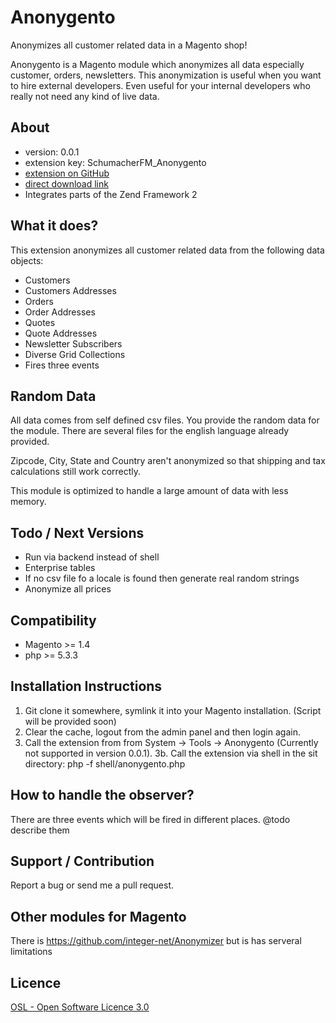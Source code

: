 Anonygento
==========

Anonymizes all customer related data in a Magento shop!

Anonygento is a Magento module which anonymizes all data especially customer, orders, newsletters. This anonymization
is useful when you want to hire external developers. Even useful for your internal developers who really not need
any kind of live data.


About
-----
- version: 0.0.1
- extension key: SchumacherFM_Anonygento
- [extension on GitHub](https://github.com/SchumacherFM/Anonygento)
- [direct download link](https://github.com/SchumacherFM/Anonygento/tarball/master)
- Integrates parts of the Zend Framework 2


What it does?
-------------
This extension anonymizes all customer related data from the following data objects:
- Customers
- Customers Addresses
- Orders
- Order Addresses
- Quotes
- Quote Addresses
- Newsletter Subscribers
- Diverse Grid Collections
- Fires three events


Random Data
-----------
All data comes from self defined csv files. You provide the random data for the module.
There are several files for the english language already provided.

Zipcode, City, State and Country aren't anonymized so that shipping and tax calculations still work correctly.

This module is optimized to handle a large amount of data with less memory.


Todo / Next Versions
--------------------
- Run via backend instead of shell
- Enterprise tables
- If no csv file fo a locale is found then generate real random strings
- Anonymize all prices


Compatibility
-------------
- Magento >= 1.4
- php >= 5.3.3


Installation Instructions
-------------------------
1.  Git clone it somewhere, symlink it into your Magento installation. (Script will be provided soon)
2.  Clear the cache, logout from the admin panel and then login again.
3.  Call the extension from from System -> Tools -> Anonygento (Currently not supported in version 0.0.1).
3b. Call the extension via shell in the sit directory: php -f shell/anonygento.php


How to handle the observer?
--------------------------
There are three events which will be fired in different places.
@todo describe them


Support / Contribution
----------------------
Report a bug or send me a pull request.


Other modules for Magento
-------------------------
There is https://github.com/integer-net/Anonymizer but is has serveral limitations


Licence
-------
[OSL - Open Software Licence 3.0](http://opensource.org/licenses/osl-3.0.php)
